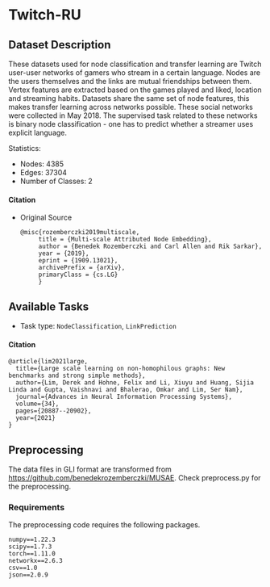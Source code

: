 # Twitch-RU

## Dataset Description
These datasets used for node classification and transfer learning are Twitch user-user networks of gamers who stream in a certain language. Nodes are the users themselves and the links are mutual friendships between them. Vertex features are extracted based on the games played and liked, location and streaming habits. Datasets share the same set of node features, this makes transfer learning across networks possible. These social networks were collected in May 2018. The supervised task related to these networks is binary node classification - one has to predict whether a streamer uses explicit language.

Statistics:
- Nodes: 4385
- Edges: 37304
- Number of Classes: 2

#### Citation
- Original Source
  ```
  @misc{rozemberczki2019multiscale,    
       title = {Multi-scale Attributed Node Embedding},   
       author = {Benedek Rozemberczki and Carl Allen and Rik Sarkar},   
       year = {2019},   
       eprint = {1909.13021},  
       archivePrefix = {arXiv},  
       primaryClass = {cs.LG}   
       }
  ```

## Available Tasks


- Task type: `NodeClassification`, `LinkPrediction`



#### Citation

```
@article{lim2021large,
  title={Large scale learning on non-homophilous graphs: New benchmarks and strong simple methods},
  author={Lim, Derek and Hohne, Felix and Li, Xiuyu and Huang, Sijia Linda and Gupta, Vaishnavi and Bhalerao, Omkar and Lim, Ser Nam},
  journal={Advances in Neural Information Processing Systems},
  volume={34},
  pages={20887--20902},
  year={2021}
}
```

## Preprocessing
The data files in GLI format are transformed from https://github.com/benedekrozemberczki/MUSAE. Check preprocess.py for the preprocessing.



### Requirements

The preprocessing code requires the following packages.

```
numpy==1.22.3
scipy==1.7.3
torch==1.11.0
networkx==2.6.3
csv==1.0
json==2.0.9
```
